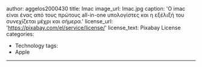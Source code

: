 author: aggelos2000430
title: Imac
image_url: Imac.jpg
caption: 'Ο imac είναι ένας από τους πρώτους all-in-one υπολογίστες και η εξέλιξή του 
συνεχίζεται μέχρι και σήμερα.'
license_url: 'https://pixabay.com/el/service/license/'
license_text: Pixabay License
categories:
  - Technology
tags:
  - Apple
---
